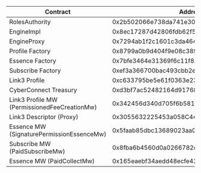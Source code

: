 | Contract                                     | Address                                    |
| -------------------------------------------- | ------------------------------------------ |
| RolesAuthority                               | 0x2b502066e738da741e3009258b36a1b912a747ca |
| EngineImpl                                   | 0x8ec17287d42806fdb62f5410d2537b844f12ca76 |
| EngineProxy                                  | 0x7294ab1f2c1601c3da46499574e16078a42c8056 |
| Profile Factory                              | 0x8799a0b9d404f9e08c389ea687df72a9ade5705d |
| Essence Factory                              | 0x7bfe3464e31369f6c11f8acd199c34e24fbf5d4b |
| Subscribe Factory                            | 0xef3a366700bac493cbb2ee7bb346b21660c71e4e |
| Link3 Profile                                | 0xc633795be5e61f0363e239fc21cf32dbb073fd21 |
| CyberConnect Treasury                        | 0xd3bf7ac52482164d9176892c41ec083c735f983e |
| Link3 Profile MW (PermissionedFeeCreationMw) | 0x342456d340d705f6b58137b57bebead0069ba646 |
| Link3 Descriptor (Proxy)                     | 0x3055632225453a058C447a7fB2c3D8ce4bFb7cA8 |
| Essence MW (SignaturePermissionEssenceMw)    | 0x5faab85dbc13689023aa07ef7d89d968313d0372 |
| Subscribe MW (PaidSubscribeMw)               | 0x8fba6b4560d0a0266782d6ba4777597ac6d1fde2 |
| Essence MW (PaidCollectMw)                   | 0x165eaebf34aedd48ecfe42a555b1648627e71a59 |
